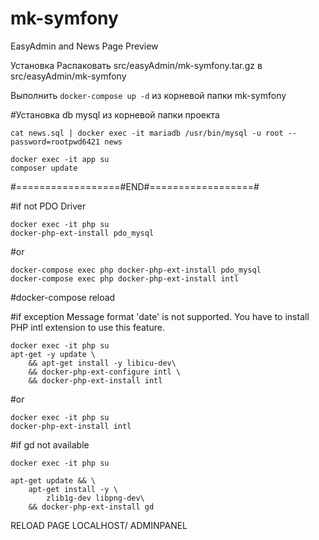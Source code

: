 # mk-symfony
EasyAdmin and News Page Preview

Установка
Распаковать src/easyAdmin/mk-symfony.tar.gz в src/easyAdmin/mk-symfony

Выполнить ```docker-compose up -d``` из корневой папки mk-symfony

#Установка db mysql из корневой папки проекта
```
cat news.sql | docker exec -it mariadb /usr/bin/mysql -u root --password=rootpwd6421 news
```
```
docker exec -it app su
composer update
```
#==================#END#==================#

#if not PDO Driver
```
docker exec -it php su
docker-php-ext-install pdo_mysql
```
#or
```
docker-compose exec php docker-php-ext-install pdo_mysql
docker-compose exec php docker-php-ext-install intl
```
#docker-compose reload 

#if exception Message format 'date' is not supported. You have to install PHP intl extension to use this feature.
```
docker exec -it php su
apt-get -y update \
    && apt-get install -y libicu-dev\
    && docker-php-ext-configure intl \
    && docker-php-ext-install intl
```
#or 
```
docker exec -it php su
docker-php-ext-install intl
```
#if gd not available 
```
docker exec -it php su

apt-get update && \
    apt-get install -y \
        zlib1g-dev libpng-dev\
    && docker-php-ext-install gd
```

RELOAD PAGE LOCALHOST/ ADMINPANEL
